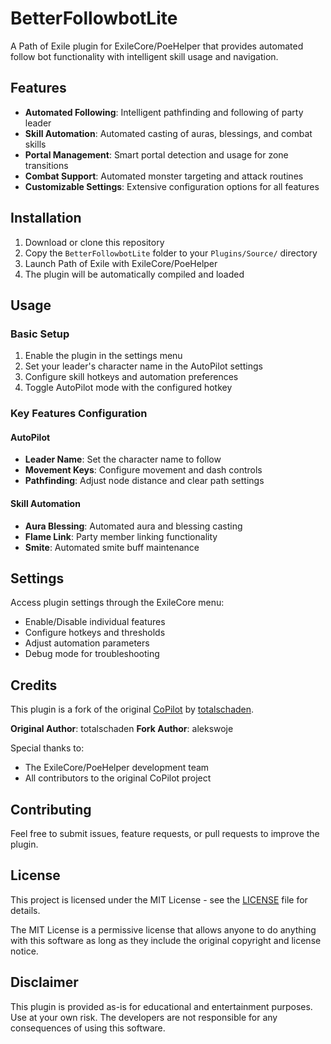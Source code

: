 # BetterFollowbotLite

A Path of Exile plugin for ExileCore/PoeHelper that provides automated follow bot functionality with intelligent skill usage and navigation.

## Features

- **Automated Following**: Intelligent pathfinding and following of party leader
- **Skill Automation**: Automated casting of auras, blessings, and combat skills
- **Portal Management**: Smart portal detection and usage for zone transitions
- **Combat Support**: Automated monster targeting and attack routines
- **Customizable Settings**: Extensive configuration options for all features

## Installation

1. Download or clone this repository
2. Copy the `BetterFollowbotLite` folder to your `Plugins/Source/` directory
3. Launch Path of Exile with ExileCore/PoeHelper
4. The plugin will be automatically compiled and loaded

## Usage

### Basic Setup
1. Enable the plugin in the settings menu
2. Set your leader's character name in the AutoPilot settings
3. Configure skill hotkeys and automation preferences
4. Toggle AutoPilot mode with the configured hotkey

### Key Features Configuration

#### AutoPilot
- **Leader Name**: Set the character name to follow
- **Movement Keys**: Configure movement and dash controls
- **Pathfinding**: Adjust node distance and clear path settings

#### Skill Automation
- **Aura Blessing**: Automated aura and blessing casting
- **Flame Link**: Party member linking functionality
- **Smite**: Automated smite buff maintenance

## Settings

Access plugin settings through the ExileCore menu:
- Enable/Disable individual features
- Configure hotkeys and thresholds
- Adjust automation parameters
- Debug mode for troubleshooting

## Credits

This plugin is a fork of the original [CoPilot](https://github.com/totalschaden/copilot) by [totalschaden](https://github.com/totalschaden).

**Original Author**: totalschaden
**Fork Author**: alekswoje

Special thanks to:
- The ExileCore/PoeHelper development team
- All contributors to the original CoPilot project

## Contributing

Feel free to submit issues, feature requests, or pull requests to improve the plugin.

## License

This project is licensed under the MIT License - see the [LICENSE](LICENSE) file for details.

The MIT License is a permissive license that allows anyone to do anything with this software as long as they include the original copyright and license notice.

## Disclaimer

This plugin is provided as-is for educational and entertainment purposes. Use at your own risk. The developers are not responsible for any consequences of using this software.
